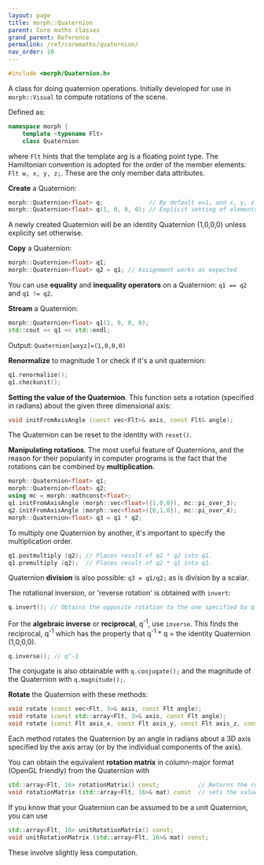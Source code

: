 ```yaml
---
layout: page
title: morph::Quaternion
parent: Core maths classes
grand_parent: Reference
permalink: /ref/coremaths/quaternion/
nav_order: 10
---
```

```c++
#include <morph/Quaternion.h>
```

A class for doing quaternion operations. Initially developed for use in `morph::Visual` to compute rotations of the scene.

Defined as:
```c++
namespace morph {
    template <typename Flt>
    class Quaternion
```
where `Flt` hints that the template arg is a floating point type. The Hamiltonian convention is adopted for the order of the member elements: `Flt w, x, y, z;`. These are the only member data attributes.



**Create** a Quaternion:

```c++
morph::Quaternion<float> q;             // By default w=1, and x, y, z = 0;
morph::Quaternion<float> q(1, 0, 0, 0); // Explicit setting of elements
```
A newly created Quaternion will be an identity Quaternion (1,0,0,0) unless explicity set otherwise.

**Copy** a Quaternion:
```c++
morph::Quaternion<float> q1;
morph::Quaternion<float> q2 = q1; // Assignment works as expected
```

You can use **equality** and **inequality operators** on a Quaternion: `q1 == q2` and `q1 != q2`.

**Stream** a Quaternion:
```c++
morph::Quaternion<float> q1(1, 0, 0, 0);
std::cout << q1 << std::endl;
```
Output: `Quaternion[wxyz]=(1,0,0,0)`

**Renormalize** to magnitude 1 or check if it's a unit quaternion:
```c++
q1.renormalize();
q1.checkunit();
```

**Setting the value of the Quaternion**. This function sets a rotation (specified in radians) about the given three dimensional axis:
```c++
void initFromAxisAngle (const vec<Flt>& axis, const Flt& angle);
```

The Quaternion can be reset to the identity with `reset()`.

**Manipulating rotations**. The most useful feature of Quaternions, and the reason for their popularity in computer programs is the fact that the rotations can be combined by **multiplication**.

```c++
morph::Quaternion<float> q1;
morph::Quaternion<float> q2;
using mc = morph::mathconst<float>;
q1.initFromAxisAngle (morph::vec<float>({1,0,0}), mc::pi_over_3);
q2.initFromAxisAngle (morph::vec<float>({0,1,0}), mc::pi_over_4);
morph::Quaternion<float> q3 = q1 * q2;
```

To multiply one Quaternion by another, it's important to specify the multiplication order.
```c++
q1.postmultiply (q2); // Places result of q1 * q2 into q1.
q1.premultiply (q2);  // Places result of q2 * q1 into q1.
```

Quaternion **division** is also possible: `q3 = q1/q2;` as is division by a scalar.

The rotational inversion, or 'reverse rotation' is obtained with `invert`:
```c++
q.invert(); // Obtains the opposite rotation to the one specified by q
```
For the **algebraic inverse** or **reciprocal**, q<sup>-1</sup>, use `inverse`. This finds the reciprocal, q<sup>-1</sup> which has the property that q<sup>-1</sup> * q = the identity Quaternion (1,0,0,0).

```c++
q.inverse(); // q^-1
```
The conjugate is also obtainable with `q.conjugate();` and the magnitude of the Quaternion with `q.magnitude();`.

**Rotate** the Quaternion with these methods:
```c++
void rotate (const vec<Flt, 3>& axis, const Flt angle);
void rotate (const std::array<Flt, 3>& axis, const Flt angle);
void rotate (const Flt axis_x, const Flt axis_y, const Flt axis_z, const Flt angle)
```
Each method rotates the Quaternion by an angle in radians about a 3D axis specified by the axis array (or by the individual components of the axis).

You can obtain the equivalent **rotation matrix** in column-major format (OpenGL friendly) from the Quaternion with
```c++
std::array<Flt, 16> rotationMatrix() const;           // Returns the rotation matrix
void rotationMatrix (std::array<Flt, 16>& mat) const  // sets the values in the passed-in matrix
```
If you know that your Quaternion can be assumed to be a unit Quaternion, you can use
```c++
std::array<Flt, 16> unitRotationMatrix() const;
void unitRotationMatrix (std::array<Flt, 16>& mat) const;
```
These involve slightly less computation.